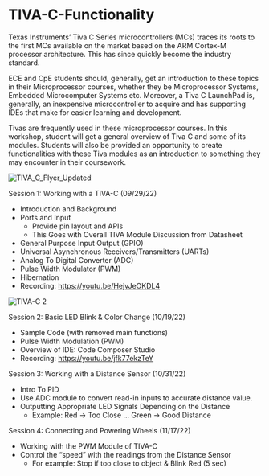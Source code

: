 # TIVA-C-Functionality
Texas Instruments’ Tiva C Series microcontrollers (MCs) traces its roots to the first MCs available on the market based on the ARM Cortex-M processor architecture. This has since quickly become the industry standard.

ECE and CpE students should, generally, get an introduction to these topics in their Microprocessor courses, whether they be Microprocessor Systems, Embedded Microcomputer Systems etc. Moreover, a Tiva C LaunchPad is, generally, an inexpensive microcontroller to acquire and has supporting IDEs that make for easier learning and development.

Tivas are frequently used in these microprocessor courses. In this workshop, student will get a general overview of Tiva C and some of its modules. Students will also be provided an opportunity to create functionalities with these Tiva modules as an introduction to something they may encounter in their coursework. 

![TIVA_C_Flyer_Updated](https://user-images.githubusercontent.com/25860232/196058159-d1554bae-1de0-4c1e-9ae9-6e814383a73f.png)

Session 1: Working with a TIVA-C (09/29/22)
- Introduction and Background
- Ports and Input
    - Provide pin layout and APIs
    - This Goes with Overall TIVA Module Discussion from Datasheet
- General Purpose Input Output (GPIO)
- Universal Asynchronous Receivers/Transmitters (UARTs)
- Analog To Digital Converter (ADC)
- Pulse Width Modulator (PWM)
- Hibernation
- Recording: https://youtu.be/HejvJeOKDL4

![TIVA-C 2](https://user-images.githubusercontent.com/25860232/196058142-78e20e43-3788-4787-9725-babe238fcb14.png)

Session 2: Basic LED Blink & Color Change (10/19/22)
- Sample Code (with removed main functions)
- Pulse Width Modulation (PWM)
- Overview of IDE: Code Composer Studio
- Recording: https://youtu.be/jfk77ekzTeY


Session 3: Working with a Distance Sensor (10/31/22)
- Intro To PID
- Use ADC module to convert read-in inputs to accurate distance value.
- Outputting Appropriate LED Signals Depending on the Distance
    - Example: Red → Too Close … Green → Good Distance 

Session 4: Connecting and Powering Wheels (11/17/22)
- Working with the PWM Module of TIVA-C
- Control the “speed” with the readings from the Distance Sensor
    - For example: Stop if too close to object & Blink Red (5 sec)
